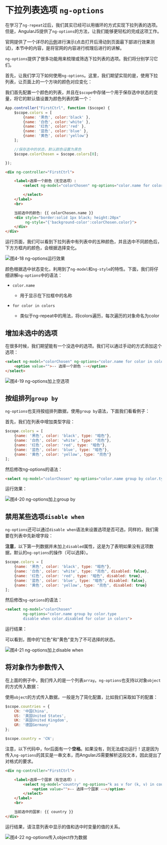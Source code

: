 # 下拉列表选项 `ng-options`

在学习了`ng-repeat`过后，我们其实已经可以用循环的方式实现下拉列表的选项。但是，AngularJS提供了`ng-options`的方法，让我们能够更轻松的完成这项工作。

官网提供了一个详尽的[示例](https://docs.angularjs.org/api/ng/directive/ngOptions)进行演示(点击打开后滑动到页面最下部进行效果测试)，本节中的内容，是将官网的内容进行梳理后进行的讲解。

`ng-options`提供了很多功能用来梳理或筛选下拉列表的选项。我们将分别学习它们。

首先，让我们学习下如何使用`ng-options`。这里，我们期望实现的是，使用下拉列表，让页面上的一个方块的颜色对应变化：

我们首先配置一个颜色的列表，并且在`$scope`中存储一个用于保存选中状态的变量，将它的默认值设置为颜色列表的第一个：

```javascript
App.controller("FirstCtrl", function ($scope) {
    $scope.colors = [
        {name: '黑色', color:'black' },
        {name: '白色', color:'white' },
        {name: '红色', color:'red' },
        {name: '蓝色', color:'blue' },
        {name: '黄色', color:'yellow'}
    ];

    //保存选中的状态，默认颜色设置为黑色
    $scope.colorChosen = $scope.colors[0];

});
```

```html
<div ng-controller="FirstCtrl">

    <label>选择一个颜色（无空选项）:
        <select ng-model="colorChosen" ng-options="color.name for color in colors">

        </select>
    </label>
    <br>

    当前选中的颜色: {{ colorChosen.name }}
    <div style="border:solid 1px black; height:20px"
         ng-style="{'background-color':colorChosen.color}">
    </div>
</div>
```

运行页面，我们可以看到下拉列表中有列表中的五种颜色，并且选中不同颜色后，下方方框内的颜色，会根据选择变化。

 ![图4-18 ng-options运行效果](./pic/0418.png)

颜色根据选中状态变化，利用到了`ng-model`和`ng-style`的特性。下面，我们将仔细讲解`ng-options`中的语法：

- `color.name`
  - 用于显示在下拉框中的名称

- `for color in colors`
  - 类似于ng-repeat中的用法，将colors遍历，每次遍历的对象命名为color

## 增加未选中的选项

在很多时候，我们期望能有一个没选中的选项。我们可以通过手动的方式添加这个选项：

```html
<select ng-model="colorChosen" ng-options="color.name for color in colors">
    <option value="">-- 选择一个颜色 --</option>
</select>
```

![图4-19 ng-options加上空选项](./pic/0419.png)

## 按组排列`group by`

`ng-options`也支持按组排列数据，使用`group by`语法，下面我们看看例子：

首先，我们在列表中增加类型字段：

```javascript
$scope.colors = [
    {name: '黑色', color: 'black', type: "暗色"},
    {name: '白色', color: 'white', type: "亮色"},
    {name: '红色', color: 'red', type: "暗色"},
    {name: '蓝色', color: 'blue', type: "暗色"},
    {name: '黄色', color: 'yellow', type: "亮色"}
];
```

然后修改ng-options的语法：

```html
<select ng-model="colorChosen" ng-options="color.name group by color.type for color in colors">
```

运行效果：

![图4-20 ng-options加上group by](./pic/0420.png)

## 禁用某些选项`disable when`

`ng-options`还可以通过`disable when`语法来设置选项是否可选，同样的，我们需要在列表中先新增字段：

**注意**，以下第一列数据并未加上`disabled`属性，这是为了表明如果没有这项数据，默认的`ng-options`的操作（可以选择）。

```javascript
$scope.colors = [
    {name: '黑色', color: 'black', type: "暗色"},
    {name: '白色', color: 'white', type: "亮色", disabled: false},
    {name: '红色', color: 'red', type: "暗色", disabled: true},
    {name: '蓝色', color: 'blue', type: "暗色", disabled: false},
    {name: '黄色', color: 'yellow', type: "亮色", disabled: true}
];
```

然后修改`ng-options`的语法：

```html
<select ng-model="colorChosen"
        ng-options="color.name group by color.type
        disable when color.disabled for color in colors">
```

运行结果：

 可以看到，图中的"红色"和"黄色"变为了不可选择的状态。

![图4-21 ng-options加上disable when](./pic/0421.png)

## 将对象作为参数传入

在上面的例子中，我们传入的是一个列表`array`。`ng-options`也支持以对象`object`的方式传入数据：

使用`object`的方式传入数据，一般是为了简化配置，比如我们采取如下的配置：

```javascript
$scope.countries = {
    CN: '中国China',
    US: '美国United States',
    UK: '英国United Kingdom',
    GR: '德国Germany'
};

$scope.country = 'CN';
```

注意，以下代码中，for后面有一个**空格**。如果没有，则无法成功运行！这是因为传入`ng-options`的其实是一串文本，而AngularJS需要解析这段文本，因此提出了对格式的要求。

```html
<div ng-controller="FirstCtrl">

    <label>选择一个国家（有空选项）:
        <select ng-model="country" ng-options="k as v for (k, v) in countries">
            <option value="">-- 选择一个国家 --</option>
        </select>
    </label>
    <br>

    当前选中的国家: {{ country }}
</div>
```

运行结果，请注意列表中显示的值和选中时变量的值的关系。

![图4-22 ng-options传入object作为数据](./pic/0422.png)
